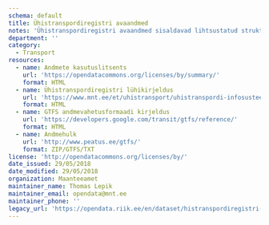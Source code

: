 ```yaml
---
schema: default
title: Ühistranspordiregistri avaandmed
notes: 'Ühistranspordiregistri avaandmed sisaldavad lihtsustatud struktuuri andmekoosseisuga väljavõtet Riiklikku Ühistranspordiregistrisse kantud andmetest, mis hõlmavad siseriiklikult käigus olevate ühistranspordiliinide kirjeldusi, sõidugraafikuid ja peatuste asukohtasid.'
department: ''
category:
  - Transport
resources:
  - name: Andmete kasutuslitsents
    url: 'https://opendatacommons.org/licenses/by/summary/'
    format: HTML
  - name: Ühistranspordiregistri lühikirjeldus
    url: 'https://www.mnt.ee/et/uhistransport/uhistranspordi-infosusteem'
    format: HTML
  - name: GTFS andmevahetusformaadi kirjeldus
    url: 'https://developers.google.com/transit/gtfs/reference/'
    format: HTML
  - name: Andmehulk
    url: 'http://www.peatus.ee/gtfs/'
    format: ZIP/GTFS/TXT
license: 'http://opendatacommons.org/licenses/by/'
date_issued: 29/05/2018
date_modified: 29/05/2018
organization: Maanteeamet
maintainer_name: Thomas Lepik
maintainer_email: opendata@mnt.ee
maintainer_phone: ''
legacy_url: 'https://opendata.riik.ee/en/dataset/histranspordiregistri-avaandmed'
---
```

